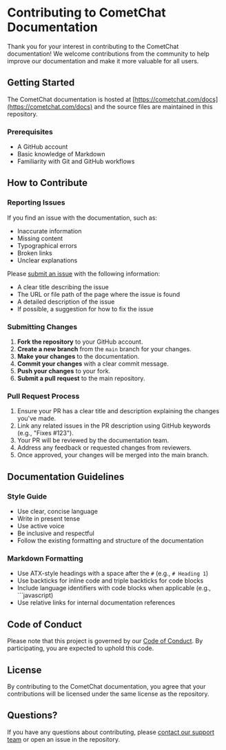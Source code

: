 # Contributing to CometChat Documentation

Thank you for your interest in contributing to the CometChat documentation! We welcome contributions from the community to help improve our documentation and make it more valuable for all users.

## Getting Started

The CometChat documentation is hosted at [https://cometchat.com/docs](https://cometchat.com/docs) and the source files are maintained in this repository.

### Prerequisites

- A GitHub account
- Basic knowledge of Markdown
- Familiarity with Git and GitHub workflows

## How to Contribute

### Reporting Issues

If you find an issue with the documentation, such as:

- Inaccurate information
- Missing content
- Typographical errors
- Broken links
- Unclear explanations

Please [submit an issue](https://github.com/cometchat/docs/issues/new) with the following information:

- A clear title describing the issue
- The URL or file path of the page where the issue is found
- A detailed description of the issue
- If possible, a suggestion for how to fix the issue

### Submitting Changes

1. **Fork the repository** to your GitHub account.
2. **Create a new branch** from the `main` branch for your changes.
3. **Make your changes** to the documentation.
4. **Commit your changes** with a clear commit message.
5. **Push your changes** to your fork.
6. **Submit a pull request** to the main repository.

### Pull Request Process

1. Ensure your PR has a clear title and description explaining the changes you've made.
2. Link any related issues in the PR description using GitHub keywords (e.g., "Fixes #123").
3. Your PR will be reviewed by the documentation team.
4. Address any feedback or requested changes from reviewers.
5. Once approved, your changes will be merged into the main branch.

## Documentation Guidelines

### Style Guide

- Use clear, concise language
- Write in present tense
- Use active voice
- Be inclusive and respectful
- Follow the existing formatting and structure of the documentation

### Markdown Formatting

- Use ATX-style headings with a space after the `#` (e.g., `# Heading 1`)
- Use backticks for inline code and triple backticks for code blocks
- Include language identifiers with code blocks when applicable (e.g., ```javascript)
- Use relative links for internal documentation references

## Code of Conduct

Please note that this project is governed by our [Code of Conduct](CODE_OF_CONDUCT.md). By participating, you are expected to uphold this code.

## License

By contributing to the CometChat documentation, you agree that your contributions will be licensed under the same license as the repository.

## Questions?

If you have any questions about contributing, please [contact our support team](https://app.cometchat.com/signup) or open an issue in the repository.
